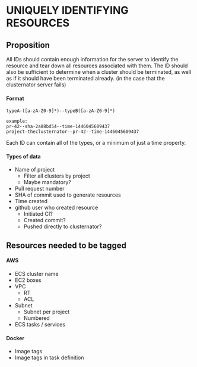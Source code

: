 # UNIQUELY IDENTIFYING RESOURCES


## Proposition

All IDs should contain enough information for the server to identify
the resource and tear down all resources associated with them. The
ID should also be sufficient to determine when a cluster should be
terminated, as well as if it should have been terminated already.
(in the case that the clusternator server fails)


#### Format

```
typeA-([a-zA-Z0-9]*)--typeB([a-zA-Z0-9]*)

example:
pr-42--sha-2a88bd54--time-1446045609437
project-theclusternator--pr-42--time-1446045609437
```

Each ID can contain all of the types, or a minimum of just a time
property.


#### Types of data

- Name of project
  - Filter all clusters by project
  - Maybe mandatory?
- Pull request number
- SHA of commit used to generate resources
- Time created
- github user who created resource
  - Initiated CI?
  - Created commit?
  - Pushed directly to clusternator?


## Resources needed to be tagged

#### AWS

- ECS cluster name
- EC2 boxes
- VPC
  - RT
  - ACL
- Subnet
  - Subnet per project
  - Numbered
- ECS tasks / services

#### Docker

- Image tags
- Image tags in task definition


